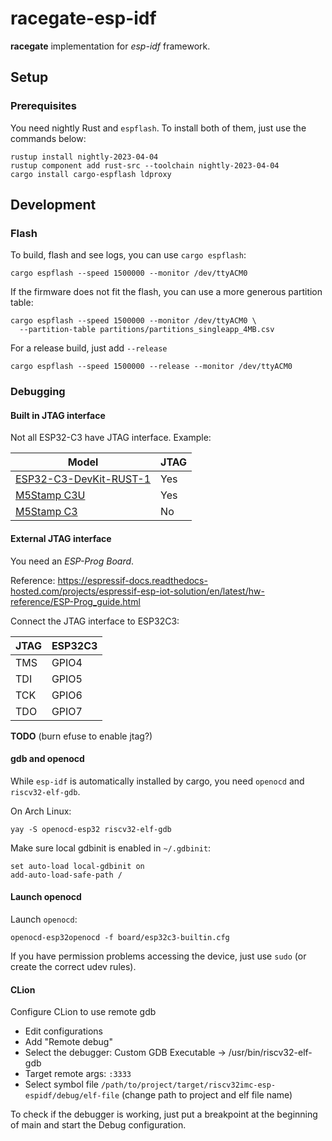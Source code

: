 # racegate-esp-idf

**racegate** implementation for *esp-idf* framework.

## Setup

### Prerequisites

You need nightly Rust and `espflash`. To install both of them, just use the
commands below:

```shell
rustup install nightly-2023-04-04
rustup component add rust-src --toolchain nightly-2023-04-04
cargo install cargo-espflash ldproxy
```

## Development

### Flash

To build, flash and see logs, you can use `cargo espflash`:

```shell
cargo espflash --speed 1500000 --monitor /dev/ttyACM0
```

If the firmware does not fit the flash, you can use a more generous partition
table:

```shell
cargo espflash --speed 1500000 --monitor /dev/ttyACM0 \
  --partition-table partitions/partitions_singleapp_4MB.csv
```

For a release build, just add `--release`

```shell
cargo espflash --speed 1500000 --release --monitor /dev/ttyACM0
```

### Debugging

#### Built in JTAG interface

Not all ESP32-C3 have JTAG interface. Example:

| Model                                                     | JTAG |
|-----------------------------------------------------------|------|
| [ESP32-C3-DevKit-RUST-1](https://mou.sr/40F3w6d)          | Yes  |
| [M5Stamp C3U](https://docs.m5stack.com/en/core/stamp_c3u) | Yes  |
| [M5Stamp C3](https://docs.m5stack.com/en/core/stamp_c3u)  | No   |

#### External JTAG interface

You need an *ESP-Prog Board*.

Reference: https://espressif-docs.readthedocs-hosted.com/projects/espressif-esp-iot-solution/en/latest/hw-reference/ESP-Prog_guide.html

Connect the JTAG interface to ESP32C3:

| JTAG | ESP32C3 |
|------|---------|
| TMS  | GPIO4   |
| TDI  | GPIO5   |
| TCK  | GPIO6   |
| TDO  | GPIO7   |

**TODO** (burn efuse to enable jtag?)

#### gdb and openocd

While `esp-idf` is automatically installed by cargo, you need `openocd`
and `riscv32-elf-gdb`.

On Arch Linux:

```shell
yay -S openocd-esp32 riscv32-elf-gdb
```

Make sure local gdbinit is enabled in `~/.gdbinit`:

```text
set auto-load local-gdbinit on
add-auto-load-safe-path /
```

#### Launch openocd

Launch `openocd`:

```shell
openocd-esp32openocd -f board/esp32c3-builtin.cfg
```

If you have permission problems accessing the device, just use `sudo` (or create
the correct udev rules).

#### CLion

Configure CLion to use remote gdb

- Edit configurations
- Add "Remote debug"
- Select the debugger: Custom GDB Executable -> /usr/bin/riscv32-elf-gdb
- Target remote args: `:3333`
- Select symbol
  file `/path/to/project/target/riscv32imc-esp-espidf/debug/elf-file` (change
  path to project and elf file name)

To check if the debugger is working, just put a breakpoint at the beginning of
main and start the Debug configuration.
